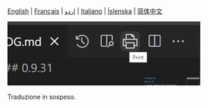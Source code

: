 [English](README.md) | [Français](README.fra.md) | [اردو](README.iri.md) | [Italiano](README.ita.md) | [Íslenska](README.isl.md) | [简体中文](README.zho.md)

![source](assets/print-icon.png) 

Traduzione in sospeso.